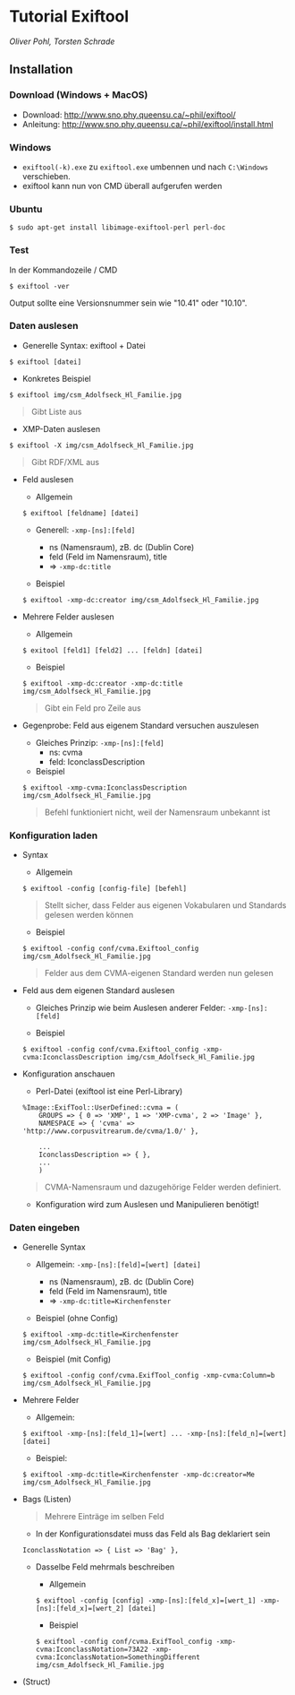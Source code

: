 # Tutorial Exiftool 
*Oliver Pohl, Torsten Schrade*

## Installation

### Download (Windows + MacOS)
* Download: http://www.sno.phy.queensu.ca/~phil/exiftool/
* Anleitung: http://www.sno.phy.queensu.ca/~phil/exiftool/install.html

### Windows
* ```exiftool(-k).exe``` zu ```exiftool.exe``` umbennen und nach ```C:\Windows``` verschieben.
* exiftool kann nun von CMD überall aufgerufen werden

### Ubuntu

```
$ sudo apt-get install libimage-exiftool-perl perl-doc 
```

### Test
In der Kommandozeile / CMD
```
$ exiftool -ver
```
Output sollte eine Versionsnummer sein wie "10.41" oder "10.10".

### Daten auslesen

* Generelle Syntax: exiftool + Datei
```
$ exiftool [datei]
```

* Konkretes Beispiel
```
$ exiftool img/csm_Adolfseck_Hl_Familie.jpg
```
> Gibt Liste aus

* XMP-Daten auslesen

```
$ exiftool -X img/csm_Adolfseck_Hl_Familie.jpg 
```
> Gibt RDF/XML aus

* Feld auslesen

    - Allgemein
    ```
    $ exiftool [feldname] [datei]
    ```
    
    - Generell: ```-xmp-[ns]:[feld]```
        + ns (Namensraum), zB. dc (Dublin Core)
        + feld (Feld im Namensraum), title
        + => ```-xmp-dc:title```
    
    - Beispiel
    ```
    $ exiftool -xmp-dc:creator img/csm_Adolfseck_Hl_Familie.jpg 
    ```

* Mehrere Felder auslesen

    - Allgemein
    ```
    $ exitool [feld1] [feld2] ... [feldn] [datei]
    ```
    
    - Beispiel
    ```
    $ exiftool -xmp-dc:creator -xmp-dc:title img/csm_Adolfseck_Hl_Familie.jpg
    ```
    
    > Gibt ein Feld pro Zeile aus

* Gegenprobe: Feld aus eigenem Standard versuchen auszulesen

    - Gleiches Prinzip: ```-xmp-[ns]:[feld]```
        + ns: cvma
        + feld: IconclassDescription
    - Beispiel
    ```
    $ exiftool -xmp-cvma:IconclassDescription img/csm_Adolfseck_Hl_Familie.jpg
    ```
    > Befehl funktioniert nicht, weil der Namensraum unbekannt ist

### Konfiguration laden

* Syntax

    - Allgemein
    ```
    $ exiftool -config [config-file] [befehl]
    ```
    > Stellt sicher, dass Felder aus eigenen Vokabularen und Standards gelesen werden können
    
    - Beispiel
    ```
    $ exiftool -config conf/cvma.Exiftool_config img/csm_Adolfseck_Hl_Familie.jpg
    ```
    > Felder aus dem CVMA-eigenen Standard werden nun gelesen
    

* Feld aus dem eigenen Standard auslesen

    - Gleiches Prinzip wie beim Auslesen anderer Felder: ```-xmp-[ns]:[feld]```
    
    - Beispiel
    ```
    $ exiftool -config conf/cvma.Exiftool_config -xmp-cvma:IconclassDescription img/csm_Adolfseck_Hl_Familie.jpg
    ```

* Konfiguration anschauen

    - Perl-Datei (exiftool ist eine Perl-Library)
    
    ```
    %Image::ExifTool::UserDefined::cvma = (
        GROUPS => { 0 => 'XMP', 1 => 'XMP-cvma', 2 => 'Image' },
        NAMESPACE => { 'cvma' => 'http://www.corpusvitrearum.de/cvma/1.0/' },
        
        ...
        IconclassDescription => { },
        ...
        )
    ```
    > CVMA-Namensraum und dazugehörige Felder werden definiert.
    
    - Konfiguration wird zum Auslesen und Manipulieren benötigt!

### Daten eingeben

* Generelle Syntax

    - Allgemein: ```-xmp-[ns]:[feld]=[wert] [datei]```
        + ns (Namensraum), zB. dc (Dublin Core)
        + feld (Feld im Namensraum), title
        + => ```-xmp-dc:title=Kirchenfenster```

    - Beispiel (ohne Config)
    ```
    $ exiftool -xmp-dc:title=Kirchenfenster img/csm_Adolfseck_Hl_Familie.jpg
    ```

    - Beispiel (mit Config)
    ```
    $ exiftool -config conf/cvma.ExifTool_config -xmp-cvma:Column=b img/csm_Adolfseck_Hl_Familie.jpg
    ```
    
* Mehrere Felder

    - Allgemein: 
    ```
    $ exiftool -xmp-[ns]:[feld_1]=[wert] ... -xmp-[ns]:[feld_n]=[wert] [datei]
    ```
    
    - Beispiel:
    ```
    $ exiftool -xmp-dc:title=Kirchenfenster -xmp-dc:creator=Me img/csm_Adolfseck_Hl_Familie.jpg
    ```
    
* Bags (Listen)

    > Mehrere Einträge im selben Feld
    
    - In der Konfigurationsdatei muss das Feld als Bag deklariert sein
    ```
    IconclassNotation => { List => 'Bag' },
    ```
    
    - Dasselbe Feld mehrmals beschreiben
    
        + Allgemein
        ```
        $ exiftool -config [config] -xmp-[ns]:[feld_x]=[wert_1] -xmp-[ns]:[feld_x]=[wert_2] [datei]
        ```
    
        + Beispiel
        ```
        $ exiftool -config conf/cvma.ExifTool_config -xmp-cvma:IconclassNotation=73A22 -xmp-cvma:IconclassNotation=SomethingDifferent img/csm_Adolfseck_Hl_Familie.jpg 
        ```
    
* (Struct)